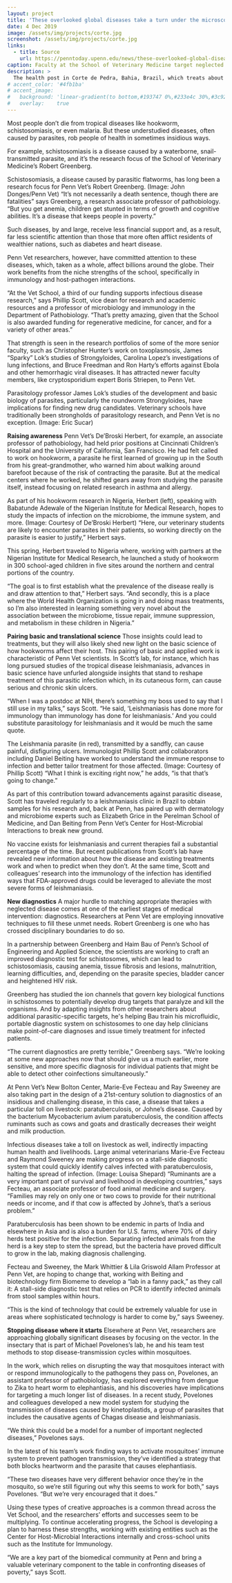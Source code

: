```yaml
---
layout: project
title: 'These overlooked global diseases take a turn under the microscope'
date: 4 Dec 2019
image: /assets/img/projects/corte.jpg
screenshot: /assets/img/projects/corte.jpg
links:
  - title: Source
    url: https://penntoday.upenn.edu/news/these-overlooked-global-diseases-take-turn-under-microscope
caption: Faculty at the School of Veterinary Medicine target neglected tropical diseases with advanced science, cross-disciplinary collaborations, and work in the lab and the field.
description: >
  The health post in Corte de Pedra, Bahia, Brazil, which treats about 1500 patients a year for the negelected tropical disease, cutaneous leishmaniasis.
# accent_color: '#4fb1ba'
# accent_image:
#   background: 'linear-gradient(to bottom,#193747 0%,#233e4c 30%,#3c929e 50%,#d5d5d4 70%,#cdccc8 100%)'
#   overlay:    true
---
```


Most people don’t die from tropical diseases like hookworm, schistosomiasis, or even malaria. But these understudied diseases, often caused by parasites, rob people of health in sometimes insidious ways.

For example, schistosomiasis is a disease caused by a waterborne, snail-transmitted parasite, and it’s the research focus of the School of Veterinary Medicine’s Robert Greenberg.

Schistosomiasis, a disease caused by parasitic flatworms, has long been a research focus for Penn Vet’s Robert Greenberg. (Image: John Donges/Penn Vet)
“It’s not necessarily a death sentence, though there are fatalities” says Greenberg, a research associate professor of pathobiology. “But you get anemia, children get stunted in terms of growth and cognitive abilities. It’s a disease that keeps people in poverty.”

Such diseases, by and large, receive less financial support and, as a result, far less scientific attention than those that more often afflict residents of wealthier nations, such as diabetes and heart disease.

Penn Vet researchers, however, have committed attention to these diseases, which, taken as a whole, affect billions around the globe. Their work benefits from the niche strengths of the school, specifically in immunology and host-pathogen interactions.

“At the Vet School, a third of our funding supports infectious disease research,” says Phillip Scott, vice dean for research and academic resources and a professor of microbiology and immunology in the Department of Pathobiology. “That’s pretty amazing, given that the School is also awarded funding for regenerative medicine, for cancer, and for a variety of other areas.”

That strength is seen in the research portfolios of some of the more senior faculty, such as Christopher Hunter’s work on toxoplasmosis, James “Sparky” Lok’s studies of Strongyloides, Carolina Lopez’s investigations of lung infections, and Bruce Freedman and Ron Harty’s efforts against Ebola and other hemorrhagic viral diseases. It has attracted newer faculty members, like cryptosporidium expert Boris Striepen, to Penn Vet.

Parasitology professor James Lok’s studies of the development and basic biology of parasites, particularly the roundworm Strongyloides, have implications for finding new drug candidates. Veterinary schools have traditionally been strongholds of parasitology research, and Penn Vet is no exception. (Image: Eric Sucar)
 

**Raising awareness**
Penn Vet’s De’Broski Herbert, for example, an associate professor of pathobiology, had held prior positions at Cincinnati Children’s Hospital and the University of California, San Francisco. He had felt called to work on hookworm, a parasite he first learned of growing up in the South from his great-grandmother, who warned him about walking around barefoot because of the risk of contracting the parasite. But at the medical centers where he worked, he shifted gears away from studying the parasite itself, instead focusing on related research in asthma and allergy.

As part of his hookworm research in Nigeria, Herbert (left), speaking with Babatunde Adewale of the Nigerian Institute for Medical Research, hopes to study the impacts of infection on the microbiome, the immune system, and more. (Image: Courtesy of De’Broski Herbert)
“Here, our veterinary students are likely to encounter parasites in their patients, so working directly on the parasite is easier to justify,” Herbert says.

This spring, Herbert traveled to Nigeria where, working with partners at the Nigerian Institute for Medical Research, he launched a study of hookworm in 300 school-aged children in five sites around the northern and central portions of the country.

“The goal is to first establish what the prevalence of the disease really is and draw attention to that,” Herbert says. “And secondly, this is a place where the World Health Organization is going in and doing mass treatments, so I’m also interested in learning something very novel about the association between the microbiome, tissue repair, immune suppression, and metabolism in these children in Nigeria.”

**Pairing basic and translational science**
Those insights could lead to treatments, but they will also likely shed new light on the basic science of how hookworms affect their host. This pairing of basic and applied work is characteristic of Penn Vet scientists. In Scott’s lab, for instance, which has long pursued studies of the tropical disease leishmaniasis, advances in basic science have unfurled alongside insights that stand to reshape treatment of this parasitic infection which, in its cutaneous form, can cause serious and chronic skin ulcers.

“When I was a postdoc at NIH, there’s something my boss used to say that I still use in my talks,” says Scott. “He said, ‘Leishmaniasis has done more for immunology than immunology has done for leishmaniasis.’ And you could substitute parasitology for leishmaniasis and it would be much the same quote.

The Leishmania parasite (in red), transmitted by a sandfly, can cause painful, disfiguring ulcers. Immunologist Phillip Scott and collaborators including Daniel Beiting have worked to understand the immune response to infection and better tailor treatment for those affected. (Image: Courtesy of Phillip Scott)
“What I think is exciting right now,” he adds, “is that that’s going to change.”

As part of this contribution toward advancements against parasitic disease, Scott has traveled regularly to a leishmaniasis clinic in Brazil to obtain samples for his research and, back at Penn, has paired up with dermatology and microbiome experts such as Elizabeth Grice in the Perelman School of Medicine, and Dan Beiting from Penn Vet’s Center for Host-Microbial Interactions to break new ground.

No vaccine exists for leishmaniasis and current therapies fail a substantial percentage of the time. But recent publications from Scott’s lab have revealed new information about how the disease and existing treatments work and when to predict when they don’t. At the same time, Scott and colleagues’ research into the immunology of the infection has identified ways that FDA-approved drugs could be leveraged to alleviate the most severe forms of leishmaniasis.

**New diagnostics**
A major hurdle to matching appropriate therapies with neglected disease comes at one of the earliest stages of medical intervention: diagnostics. Researchers at Penn Vet are employing innovative techniques to fill these unmet needs. Robert Greenberg is one who has crossed disciplinary boundaries to do so.

In a partnership between Greenberg and Haim Bau of Penn’s School of Engineering and Applied Science, the scientists are working to craft an improved diagnostic test for schistosomes, which can lead to schistosomiasis, causing anemia, tissue fibrosis and lesions, malnutrition, learning difficulties, and, depending on the parasite species, bladder cancer and heightened HIV risk.

Greenberg has studied the ion channels that govern key biological functions in schistosomes to potentially develop drug targets that paralyze and kill the organisms. And by adapting insights from other researchers about additional parasitic-specific targets, he's helping Bau train his microfluidic, portable diagnostic system on schistosomes to one day help clinicians make point-of-care diagnoses and issue timely treatment for infected patients.

“The current diagnostics are pretty terrible,” Greenberg says. “We’re looking at some new approaches now that should give us a much earlier, more sensitive, and more specific diagnosis for individual patients that might be able to detect other coinfections simultaneously.”

At Penn Vet’s New Bolton Center, Marie-Eve Fecteau and Ray Sweeney are also taking part in the design of a 21st-century solution to diagnostics of an insidious and challenging disease, in this case, a disease that takes a particular toll on livestock: paratuberculosis, or Johne’s disease. Caused by the bacterium Mycobacterium avium paratuberculosis, the condition affects ruminants such as cows and goats and drastically decreases their weight and milk production.

Infectious diseases take a toll on livestock as well, indirectly impacting human health and livelihoods. Large animal veterinarians Marie-Eve Fecteau and Raymond Sweeney are making progress on a stall-side diagnostic system that could quickly identify calves infected with paratuberculosis, halting the spread of infection. (Image: Louisa Shepard)
“Ruminants are a very important part of survival and livelihood in developing countries,” says Fecteau, an associate professor of food animal medicine and surgery. “Families may rely on only one or two cows to provide for their nutritional needs or income, and if that cow is affected by Johne’s, that’s a serious problem.”

Paratuberculosis has been shown to be endemic in parts of India and elsewhere in Asia and is also a burden for U.S. farms, where 70% of dairy herds test positive for the infection. Separating infected animals from the herd is a key step to stem the spread, but the bacteria have proved difficult to grow in the lab, making diagnosis challenging.

Fecteau and Sweeney, the Mark Whittier & Lila Griswold Allam Professor at Penn Vet, are hoping to change that, working with Beiting and biotechnology firm Biomeme to develop a “lab in a fanny pack,” as they call it: A stall-side diagnostic test that relies on PCR to identify infected animals from stool samples within hours.

“This is the kind of technology that could be extremely valuable for use in areas where sophisticated technology is harder to come by,” says Sweeney.

**Stopping disease where it starts**
Elsewhere at Penn Vet, researchers are approaching globally significant diseases by focusing on the vector. In the insectary that is part of Michael Povelones’s lab, he and his team test methods to stop disease-transmission cycles within mosquitoes.

In the work, which relies on disrupting the way that mosquitoes interact with or respond immunologically to the pathogens they pass on, Povelones, an assistant professor of pathobiology, has explored everything from dengue to Zika to heart worm to elephantiasis, and his discoveries have implications for targeting a much longer list of diseases. In a recent study, Povelones and colleagues developed a new model system for studying the transmission of diseases caused by kinetoplastids, a group of parasites that includes the causative agents of Chagas disease and leishmaniasis.

“We think this could be a model for a number of important neglected diseases,” Povelones says.

In the latest of his team’s work finding ways to activate mosquitoes’ immune system to prevent pathogen transmission, they’ve identified a strategy that both blocks heartworm and the parasite that causes elephantiasis.

“These two diseases have very different behavior once they’re in the mosquito, so we’re still figuring out why this seems to work for both,” says Povelones. “But we’re very encouraged that it does.”

Using these types of creative approaches is a common thread across the Vet School, and the researchers’ efforts and successes seem to be multiplying. To continue accelerating progress, the School is developing a plan to harness these strengths, working with existing entities such as the Center for Host-Microbial Interactions internally and cross-school units such as the Institute for Immunology.

“We are a key part of the biomedical community at Penn and bring a valuable veterinary component to the table in confronting diseases of poverty,” says Scott.